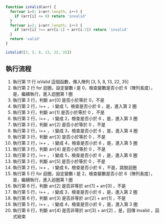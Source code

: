 ``` js
function isValid(arr) {
  for(var i=0; i<arr.length; i++) {
    if (arr[i] <= 0) return 'invalid'
  }
  for(var i=2; i<arr.length; i++) {
    if (arr[i] !== arr[i-1] + arr[i-2]) return 'invalid'
  }
  return 'valid'
}

isValid([3, 5, 8, 13, 22, 35])
```

## 執行流程
1. 執行第 11 行 isValid 這個函數，傳入陣列 [3, 5, 8, 13, 22, 35]
2. 執行第 2 行 for 迴圈，設定變數 i 是 0，檢查變數是否小於 6（陣列長度），是，繼續執行，進入迴圈第 1 圈
3. 執行第 3 行，判斷 arr[0] 是否小於等於 0，不是
4. 執行第 2 行，i++ ， i 變成 1，檢查是否小於 6 ，是，進入第 2 圈
5. 執行第 3 行，判斷 arr[1] 是否小於等於 0 ，不是
6. 執行第 2 行，i++ ， i 變成 2，檢查是否小於 6 ，是，進入第 3 圈
7. 執行第 3 行，判斷 arr[2] 是否小於等於 0 ，不是
8. 執行第 2 行，i++ ， i 變成 3，檢查是否小於 6 ，是，進入第 4 圈
9. 執行第 3 行，判斷 arr[3] 是否小於等於 0 ，不是
10. 執行第 2 行，i++ ， i 變成 4，檢查是否小於 6 ，是，進入第 5 圈
11. 執行第 3 行，判斷 arr[4] 是否小於等於 0 ，不是
12. 執行第 2 行，i++ ， i 變成 5，檢查是否小於 6 ，是，進入第 6 圈
13. 執行第 3 行，判斷 arr[5] 是否小於等於 0 ，不是
14. 執行第 2 行，i++ ， i 變成 6，檢查是否小於 6 ，不是，跳脫迴圈
15. 執行第 5 行 for 迴圈，設定變數 i 是 2，檢查變數是否小於 6（陣列長度），是，繼續執行，進入迴圈第 1 圈
16. 執行第 6 行，判斷 arr[2] 是否非等於 arr[1] + arr[0] ，不是
17. 執行第 5 行，i++ ， i 變成 3，檢查是否小於 6 ，是，進入第 2 圈
18. 執行第 6 行，判斷 arr[3] 是否非等於 arr[2] + arr[1] ，不是
19. 執行第 5 行，i++ ， i 變成 4，檢查是否小於 6 ，是，進入第 3 圈
20. 執行第 6 行，判斷 arr[4] 是否非等於 arr[3] + arr[2] ，是，回傳 invalid ，函式結束
